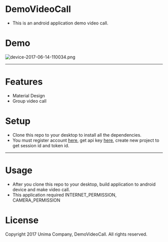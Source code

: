 # DemoVideoCall #

* This is an android application demo video call.

# Demo #

![device-2017-06-14-110034.png](https://bitbucket.org/repo/Lorj4ad/images/912122843-device-2017-06-14-110034.png)
___
# Features #
* Material Design
* Group video call
# Setup #
* Clone this repo to your desktop to install all the dependencies.
* You must register account [here](https://tokbox.com/), get api key [here](https://tokbox.com/account/#/), create new project to get session id and token id.
---
# Usage #
* After you clone this repo to your desktop, build application to android device and make video call.
* This application required INTERNET_PERMISSION, CAMERA_PERMISSION
# License #
Copyright 2017 Unima Company, DemoVideoCall.
All rights reserved.